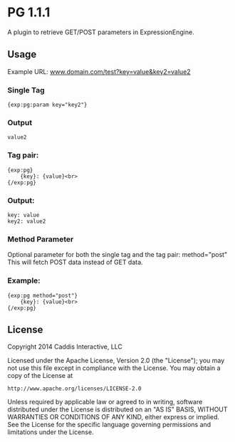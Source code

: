 # PG 1.1.1

A plugin to retrieve GET/POST parameters in ExpressionEngine.

## Usage

Example URL: www.domain.com/test?key=value&key2=value2

### Single Tag

	{exp:pg:param key="key2"}

### Output

	value2

### Tag pair:

	{exp:pg}
		{key}: {value}<br>
	{/exp:pg}

### Output:

	key: value
	key2: value2

### Method Parameter

Optional parameter for both the single tag and the tag pair: method="post"  
This will fetch POST data instead of GET data.

### Example:

	{exp:pg method="post"}
		{key}: {value}<br>
	{/exp:pg}

## License

Copyright 2014 Caddis Interactive, LLC

Licensed under the Apache License, Version 2.0 (the "License");
you may not use this file except in compliance with the License.
You may obtain a copy of the License at

	http://www.apache.org/licenses/LICENSE-2.0

Unless required by applicable law or agreed to in writing, software
distributed under the License is distributed on an "AS IS" BASIS,
WITHOUT WARRANTIES OR CONDITIONS OF ANY KIND, either express or implied.
See the License for the specific language governing permissions and
limitations under the License.